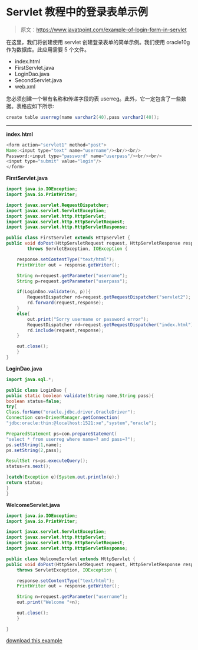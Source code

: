 # Servlet 教程中的登录表单示例

> 原文：<https://www.javatpoint.com/example-of-login-form-in-servlet>

在这里，我们将创建使用 servlet 创建登录表单的简单示例。我们使用 oracle10g 作为数据库。此应用需要 5 个文件。

*   index.html
*   FirstServlet.java
*   LoginDao.java
*   SecondServlet.java
*   web.xml

您必须创建一个带有名称和传递字段的表 userreg。此外，它一定包含了一些数据。表格应如下所示:

```java
create table userreg(name varchar2(40),pass varchar2(40));

```

* * *

**index.html**

```java
<form action="servlet1" method="post">
Name:<input type="text" name="username"/><br/><br/>
Password:<input type="password" name="userpass"/><br/><br/>
<input type="submit" value="login"/>
</form>

```

**FirstServlet.java**

```java
import java.io.IOException;
import java.io.PrintWriter;

import javax.servlet.RequestDispatcher;
import javax.servlet.ServletException;
import javax.servlet.http.HttpServlet;
import javax.servlet.http.HttpServletRequest;
import javax.servlet.http.HttpServletResponse;

public class FirstServlet extends HttpServlet {
public void doPost(HttpServletRequest request, HttpServletResponse response)
		throws ServletException, IOException {

	response.setContentType("text/html");
	PrintWriter out = response.getWriter();

	String n=request.getParameter("username");
	String p=request.getParameter("userpass");

	if(LoginDao.validate(n, p)){
		RequestDispatcher rd=request.getRequestDispatcher("servlet2");
		rd.forward(request,response);
	}
	else{
		out.print("Sorry username or password error");
		RequestDispatcher rd=request.getRequestDispatcher("index.html");
		rd.include(request,response);
	}

	out.close();
	}
}

```

**LoginDao.java**

```java
import java.sql.*;

public class LoginDao {
public static boolean validate(String name,String pass){
boolean status=false;
try{
Class.forName("oracle.jdbc.driver.OracleDriver");
Connection con=DriverManager.getConnection(
"jdbc:oracle:thin:@localhost:1521:xe","system","oracle");

PreparedStatement ps=con.prepareStatement(
"select * from userreg where name=? and pass=?");
ps.setString(1,name);
ps.setString(2,pass);

ResultSet rs=ps.executeQuery();
status=rs.next();

}catch(Exception e){System.out.println(e);}
return status;
}
}

```

**WelcomeServlet.java**

```java
import java.io.IOException;
import java.io.PrintWriter;

import javax.servlet.ServletException;
import javax.servlet.http.HttpServlet;
import javax.servlet.http.HttpServletRequest;
import javax.servlet.http.HttpServletResponse;

public class WelcomeServlet extends HttpServlet {
public void doPost(HttpServletRequest request, HttpServletResponse response)
	throws ServletException, IOException {

	response.setContentType("text/html");
	PrintWriter out = response.getWriter();

	String n=request.getParameter("username");
	out.print("Welcome "+n);

	out.close();
	}

}

```

[download this example](https://static.javatpoint.com/src/servlet/loginservlet.zip)